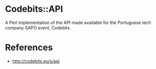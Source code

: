 # Codebits::API

A Perl implementation of the API made available for the Portuguese tech company SAPO event, Codebits.

# References

 - http://codebits.eu/s/api

